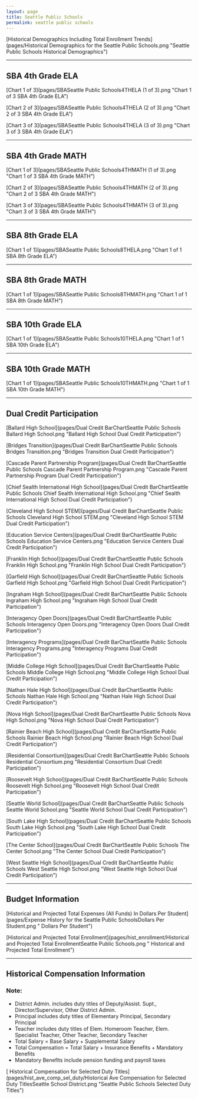 ```yaml
---
layout: page
title: Seattle Public Schools
permalink: seattle public schools
---
```



[Historical Demographics Including Total Enrollment Trends](pages/Historical Demographics for the Seattle Public Schools.png "Seattle Public Schools Historical Demographics")

___

## SBA 4th Grade ELA

[Chart 1 of 3](pages/SBASeattle Public Schools4THELA (1 of 3).png "Chart 1 of 3 SBA 4th Grade ELA")

[Chart 2 of 3](pages/SBASeattle Public Schools4THELA (2 of 3).png "Chart 2 of 3 SBA 4th Grade ELA")

[Chart 3 of 3](pages/SBASeattle Public Schools4THELA (3 of 3).png "Chart 3 of 3 SBA 4th Grade ELA")


___

## SBA 4th Grade MATH

[Chart 1 of 3](pages/SBASeattle Public Schools4THMATH (1 of 3).png "Chart 1 of 3 SBA 4th Grade MATH")

[Chart 2 of 3](pages/SBASeattle Public Schools4THMATH (2 of 3).png "Chart 2 of 3 SBA 4th Grade MATH")

[Chart 3 of 3](pages/SBASeattle Public Schools4THMATH (3 of 3).png "Chart 3 of 3 SBA 4th Grade MATH")


___

## SBA 8th Grade ELA

[Chart 1 of 1](pages/SBASeattle Public Schools8THELA.png "Chart 1 of 1 SBA 8th Grade ELA")


___

## SBA 8th Grade MATH

[Chart 1 of 1](pages/SBASeattle Public Schools8THMATH.png "Chart 1 of 1 SBA 8th Grade MATH")


___

## SBA 10th Grade ELA

[Chart 1 of 1](pages/SBASeattle Public Schools10THELA.png "Chart 1 of 1 SBA 10th Grade ELA")


___

## SBA 10th Grade MATH

[Chart 1 of 1](pages/SBASeattle Public Schools10THMATH.png "Chart 1 of 1 SBA 10th Grade MATH")


___

## Dual Credit Participation

[Ballard High School](pages/Dual Credit BarChartSeattle Public Schools Ballard High School.png "Ballard High School Dual Credit Participation")

[Bridges Transition](pages/Dual Credit BarChartSeattle Public Schools Bridges Transition.png "Bridges Transition Dual Credit Participation")

[Cascade Parent Partnership Program](pages/Dual Credit BarChartSeattle Public Schools Cascade Parent Partnership Program.png "Cascade Parent Partnership Program Dual Credit Participation")

[Chief Sealth International High School](pages/Dual Credit BarChartSeattle Public Schools Chief Sealth International High School.png "Chief Sealth International High School Dual Credit Participation")

[Cleveland High School STEM](pages/Dual Credit BarChartSeattle Public Schools Cleveland High School STEM.png "Cleveland High School STEM Dual Credit Participation")

[Education Service Centers](pages/Dual Credit BarChartSeattle Public Schools Education Service Centers.png "Education Service Centers Dual Credit Participation")

[Franklin High School](pages/Dual Credit BarChartSeattle Public Schools Franklin High School.png "Franklin High School Dual Credit Participation")

[Garfield High School](pages/Dual Credit BarChartSeattle Public Schools Garfield High School.png "Garfield High School Dual Credit Participation")

[Ingraham High School](pages/Dual Credit BarChartSeattle Public Schools Ingraham High School.png "Ingraham High School Dual Credit Participation")

[Interagency Open Doors](pages/Dual Credit BarChartSeattle Public Schools Interagency Open Doors.png "Interagency Open Doors Dual Credit Participation")

[Interagency Programs](pages/Dual Credit BarChartSeattle Public Schools Interagency Programs.png "Interagency Programs Dual Credit Participation")

[Middle College High School](pages/Dual Credit BarChartSeattle Public Schools Middle College High School.png "Middle College High School Dual Credit Participation")

[Nathan Hale High School](pages/Dual Credit BarChartSeattle Public Schools Nathan Hale High School.png "Nathan Hale High School Dual Credit Participation")

[Nova High School](pages/Dual Credit BarChartSeattle Public Schools Nova High School.png "Nova High School Dual Credit Participation")

[Rainier Beach High School](pages/Dual Credit BarChartSeattle Public Schools Rainier Beach High School.png "Rainier Beach High School Dual Credit Participation")

[Residential Consortium](pages/Dual Credit BarChartSeattle Public Schools Residential Consortium.png "Residential Consortium Dual Credit Participation")

[Roosevelt High School](pages/Dual Credit BarChartSeattle Public Schools Roosevelt High School.png "Roosevelt High School Dual Credit Participation")

[Seattle World School](pages/Dual Credit BarChartSeattle Public Schools Seattle World School.png "Seattle World School Dual Credit Participation")

[South Lake High School](pages/Dual Credit BarChartSeattle Public Schools South Lake High School.png "South Lake High School Dual Credit Participation")

[The Center School](pages/Dual Credit BarChartSeattle Public Schools The Center School.png "The Center School Dual Credit Participation")

[West Seattle High School](pages/Dual Credit BarChartSeattle Public Schools West Seattle High School.png "West Seattle High School Dual Credit Participation")


___

## Budget Information

[Historical and Projected Total Expenses (All Funds) In Dollars Per Student](pages/Expense History for the Seattle Public SchoolsDollars Per Student.png " Dollars Per Student")

[Historical and Projected Total Enrollment](pages/hist_enrollment/Historical and Projected Total EnrollmentSeattle Public Schools.png " Historical and Projected Total Enrollment")


___

## Historical Compensation Information
### Note:
- District Admin. includes duty titles of Deputy/Assist. Supt., Director/Supervisor, Other District Admin.
- Principal includes duty titles of Elementary Principal, Secondary Principal
- Teacher includes duty titles of Elem. Homeroom Teacher, Elem. Specialist Teacher, Other Teacher, Secondary Teacher
- Total Salary = Base Salary + Supplemental Salary
- Total Compensation = Total Salary + Insurance Benefits + Mandatory Benefits
- Mandatory Benefits include pension funding and payroll taxes

[ Historical Compensation for Selected Duty Titles](pages/hist_ave_comp_sel_duty/Historical Ave Compensation for Selected Duty TitlesSeattle School District.png "Seattle Public Schools Selected Duty Titles")

